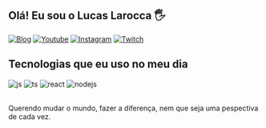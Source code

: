 ## Olá! Eu sou o Lucas Larocca 🖐️

[![Blog](https://img.shields.io/website?label=killsis.com&style=for-the-badge&url=https://sujeitoprogramador.com/)](https://killsis.com)
[![Youtube](https://img.shields.io/badge/YouTube-FF0000?style=for-the-badge&logo=youtube&logoColor=white)](https://www.youtube.com/@killsis)
[![Instagram](https://img.shields.io/badge/Instagram-E4405F?style=for-the-badge&logo=instagram&logoColor=white)](https://instagram.com/killsis.dev)
[![Twitch](https://img.shields.io/badge/Twitch-9146FF?style=for-the-badge&logo=twitch&logoColor=white)](https://twitch.tv/killsisbr)

## Tecnologias que eu uso no meu dia

<div style="display: inline_block">
  <img align="center" alt="js" src="https://img.shields.io/badge/JavaScript-F7DF1E?style=for-the-badge&logo=javascript&logoColor=black" />
  <img align="center" alt="ts" src="https://img.shields.io/badge/TypeScript-007ACC?style=for-the-badge&logo=typescript&logoColor=white" />
  <img align="center" alt="react" src="https://img.shields.io/badge/React-20232A?style=for-the-badge&logo=react&logoColor=61DAFB" />
  <img align="center" alt="nodejs" src="https://img.shields.io/badge/Node.js-43853D?style=for-the-badge&logo=node.js&logoColor=white" />
</div><br/>

Querendo mudar o mundo, fazer a diferença, nem que seja uma pespectiva de cada vez.


